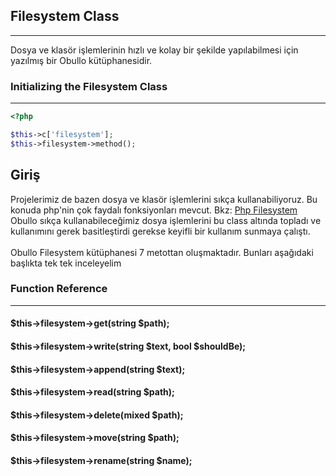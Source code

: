 
## Filesystem Class

------

Dosya ve klasör işlemlerinin hızlı ve kolay bir şekilde yapılabilmesi için yazılmış bir Obullo kütüphanesidir.

### Initializing the Filesystem Class

------

```php
<?php

$this->c['filesystem'];
$this->filesystem->method();
```


## Giriş

Projelerimiz de bazen dosya ve klasör işlemlerini sıkça kullanabiliyoruz. Bu konuda php'nin çok faydalı fonksiyonları mevcut. Bkz: [Php Filesystem](http://php.net/manual/en/book.filesystem.php) Obullo sıkça kullanabileceğimiz dosya işlemlerini bu class altında topladı ve kullanımını gerek basitleştirdi gerekse keyifli bir kullanım sunmaya çalıştı.
    <br />
    <br />
    Obullo Filesystem kütüphanesi 7 metottan oluşmaktadır. Bunları aşağıdaki başlıkta tek tek inceleyelim




### Function Reference

------

#### $this->filesystem->get(string $path);

#### $this->filesystem->write(string $text, bool $shouldBe);

#### $this->filesystem->append(string $text);

#### $this->filesystem->read(string $path);

#### $this->filesystem->delete(mixed $path);

#### $this->filesystem->move(string $path);

#### $this->filesystem->rename(string $name);